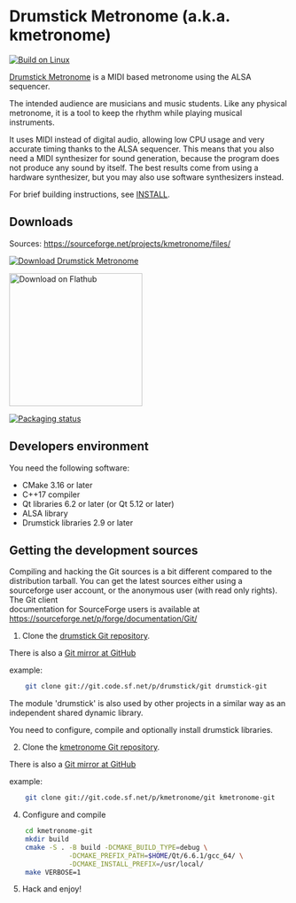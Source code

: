 # Drumstick Metronome (a.k.a. kmetronome)

[![Build on Linux](https://github.com/pedrolcl/kmetronome/actions/workflows/linux-build.yml/badge.svg)](https://github.com/pedrolcl/kmetronome/actions/workflows/linux-build.yml)

[Drumstick Metronome](https://kmetronome.sourceforge.io/kmetronome.shtml) is a MIDI based 
metronome using the ALSA sequencer.

The intended audience are musicians and music students. Like any physical 
metronome, it is a tool to keep the rhythm while playing musical instruments.

It uses MIDI instead of digital audio, allowing low CPU usage and very accurate 
timing thanks to the ALSA sequencer. This means that you also need a MIDI 
synthesizer for sound generation, because the program does not produce any sound
by itself. The best results come from using a hardware synthesizer, but you may
also use software synthesizers instead.

For brief building instructions, see [INSTALL](INSTALL).

## Downloads

Sources: https://sourceforge.net/projects/kmetronome/files/

[![Download Drumstick Metronome](https://a.fsdn.com/con/app/sf-download-button)](https://sourceforge.net/projects/kmetronome/files/latest/download)

[<img width='240' alt='Download on Flathub' src='https://flathub.org/assets/badges/flathub-badge-en.png'/>](https://flathub.org/apps/details/net.sourceforge.kmetronome)

[![Packaging status](https://repology.org/badge/vertical-allrepos/kmetronome.svg)](https://repology.org/project/kmetronome/versions)

## Developers environment

You need the following software:

* CMake 3.16 or later
* C++17 compiler
* Qt libraries 6.2 or later (or Qt 5.12 or later)
* ALSA library 
* Drumstick libraries 2.9 or later

## Getting the development sources

Compiling and hacking the Git sources is a bit different compared to the
distribution tarball. You can get the latest sources either using a sourceforge
user account, or the anonymous user (with read only rights). The Git client  
documentation for SourceForge users is available at
https://sourceforge.net/p/forge/documentation/Git/

1. Clone the [drumstick Git repository](https://sourceforge.net/p/drumstick/git/ci/master/tree/).

There is also a [Git mirror at GitHub](https://github.com/pedrolcl/drumstick)

example:

~~~sh
    git clone git://git.code.sf.net/p/drumstick/git drumstick-git
~~~

The module 'drumstick' is also used by other projects in a similar way as an 
independent shared dynamic library.

You need to configure, compile and optionally install drumstick libraries.

2. Clone the [kmetronome Git repository](https://sourceforge.net/p/kmetronome/git/ci/master/tree/).

There is also a [Git mirror at GitHub](https://github.com/pedrolcl/kmetronome)

example:

~~~sh
    git clone git://git.code.sf.net/p/kmetronome/git kmetronome-git
~~~

4. Configure and compile

~~~sh
    cd kmetronome-git
    mkdir build
    cmake -S . -B build -DCMAKE_BUILD_TYPE=debug \
               -DCMAKE_PREFIX_PATH=$HOME/Qt/6.6.1/gcc_64/ \
               -DCMAKE_INSTALL_PREFIX=/usr/local/
    make VERBOSE=1
~~~

5. Hack and enjoy!
